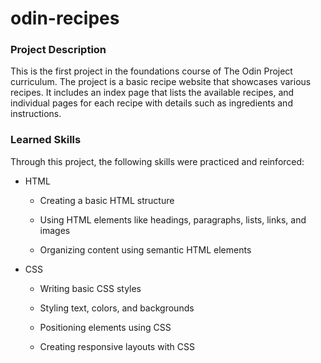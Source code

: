 
# odin-recipes

### Project Description

This is the first project in the foundations course of The Odin Project curriculum. The project is a basic recipe website that showcases various recipes. It includes an index page that lists the available recipes, and individual pages for each recipe with details such as ingredients and instructions.

### Learned Skills

Through this project, the following skills were practiced and reinforced:

  

- HTML

	- Creating a basic HTML structure

	- Using HTML elements like headings, paragraphs, lists, links, and images

	- Organizing content using semantic HTML elements

- CSS

	- Writing basic CSS styles

	- Styling text, colors, and backgrounds

	- Positioning elements using CSS

	- Creating responsive layouts with CSS